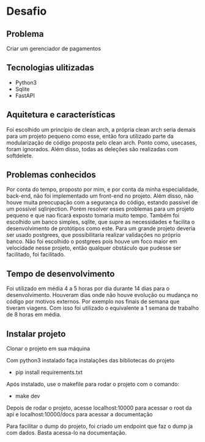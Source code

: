 # Desafio

## Problema
Criar um gerenciador de pagamentos

##  Tecnologias ulitizadas
- Python3
- Sqlite
- FastAPI

## Aquitetura e características
Foi escolhido um princípio de clean arch, a própria clean arch seria demais para um projeto pequeno como esse, então fora utilizado parte da modularização de código proposta pelo clean arch. Ponto como, usecases, foram ignorados. Além disso, todas as deleções são realizadas com softdelete.


## Problemas conhecidos
Por conta do tempo, proposto por mim, e por conta da minha especialidade, back-end, não foi implementado um front-end no projeto. Além disso, não houve muita preocupação com a segurança do código, estando passível de um possivel sqlinjection. Porém resolver esses problemas para um projeto pequeno e que nao ficará exposto tomaria muito tempo. Também foi escolhido um banco simples, sqlite, que supre as necessidades e facilita o desenvolvimento de protótipos como este. Para um grande projeto deveria ser usado postgrees, que possibilitaria realizar validações no próprio banco. Não foi escolhido o postgrees pois houve um foco maior em velocidade nesse projeto, então qualquer obstáculo que pudesse ser facilitado, foi facilitado.

## Tempo de desenvolvimento
Foi utilizado em média 4 a 5 horas por dia durante 14 dias para o desenvolvimento. Houveram dias onde não houve evolução ou mudança no código por motivos externos. Por exemplo nos finais de semana que tiveram viagens. Com isso foi utilizado o equivalente a 1 semana de trabalho de 8 horas em média.

## Instalar projeto
Clonar o projeto em sua máquina

Com python3 instalado faça instalações das bibliotecas do projeto

- pip install requirements.txt

Após instalado, use o makefile para rodar o projeto com o comando:

- make dev

Depois de rodar o projeto, acesse localhost:10000 para acessar o root da api e localhost:10000/docs para acessar a documentação



Para facilitar o dump do projeto, foi criado um endpoint que faz o dump ja com dados. Basta acessa-lo na documentação.
